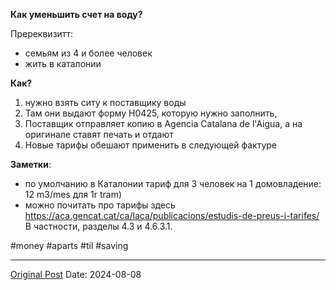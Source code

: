 **Как уменьшить счет на воду?**

Пререквизитт:
- семьям из 4 и более человек
- жить в каталонии

**Как?**
1. нужно взять ситу к поставщику воды
2. Там они выдают форму H0425, которую нужно заполнить,
3. Поставщик отправляет копию в Agencia Catalana de l'Aigua, а на оригинале ставят печать и отдают
4. Новые тарифы обешают применить в следующей фактуре

**Заметки**:
- по умолчанию в Каталонии тариф для 3 человек на 1 домовладение: 12 m3/mes для 1r tram)
- можно почитать про тарифы здесь https://aca.gencat.cat/ca/laca/publicacions/estudis-de-preus-i-tarifes/ В частности, разделы 4.3 и 4.6.3.1.

#money #aparts #til #saving

---
[Original Post](https://t.me/lev2tarragona/2488)
Date: 2024-08-08
